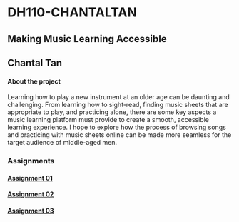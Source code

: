 # DH110-CHANTALTAN
## Making Music Learning Accessible
## Chantal Tan
#### About the project
Learning how to play a new instrument at an older age can be daunting and challenging. From learning how to sight-read, finding music sheets that are appropriate to play, and practicing alone, there are some key aspects a music learning platform must provide to create a smooth, accessible learning experience. I hope to explore how the process of browsing songs and practicing with music sheets online can be made more seamless for the target audience of middle-aged men.

### Assignments
#### [Assignment 01](https://github.com/chantaltan/DH110-CHANTALTAN/tree/main/assignment01)
#### [Assignment 02](https://github.com/chantaltan/DH110-CHANTALTAN/blob/main/assignment02/README.md)
#### [Assignment 03](https://github.com/chantaltan/DH110-CHANTALTAN/blob/main/assignment03/README.md)

